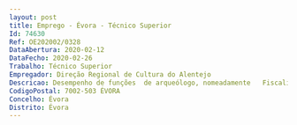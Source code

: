 ```yaml
--- 
layout: post
title: Emprego - Évora - Técnico Superior
Id: 74630
Ref: OE202002/0328
DataAbertura: 2020-02-12
DataFecho: 2020-02-26
Trabalho: Técnico Superior
Empregador: Direção Regional de Cultura do Alentejo
Descricao: Desempenho de funções  de arqueólogo, nomeadamente   Fiscalizar e acompanhar os trabalhos arqueológicos autorizados pela DGPC, bem como informar da realização de trabalhos arqueológicos não autorizados  Instruir e elaborar parecer sobre os pedidos de autorização para a realização de trabalhos arqueológicos a submeter à apreciação da DGPC, bem como analisar os respetivos relatórios  Elaborar pareceres sobre planos, projetos, trabalhos e intervenções de iniciativa pública ou privada com impacto arqueológico no património arqueológico, arquitetónico e paisagístico  Apoiar e colaborar na inventariação sistemática e atualizada dos bens que integram o património arqueológico  Organizar e garantir a manutenção dos depósitos de espólios arqueológicos sob responsabilidade da DRC, bem como propor outros locais de depósito e de incorporação definitiva  Colaborar e acompanhar, nos termos da lei, na elaboração dos planos diretores municipais, bem como apoiar a DGPC na elaboração de estudos de impacte ambiental, dos planos de pormenor de salvaguarda e de reabilitação urbana e demais instrumentos de gestão territorial,  Colaborar com outros serviços da DRCALEN e da administração publica na fiscalização de intervenções com impacto no património arqueológico,  Executar tarefas acções provenientes de despacho ou determinação superior, em atividades que o trabalhador tenha qualificação profissional  Conceber e desenvolver acções de sensibilização e divulgação de boas práticas para a defesa e valorização do património arqueológico
CodigoPostal: 7002-503 ÉVORA
Concelho: Évora
Distrito: Évora
--- 
```

